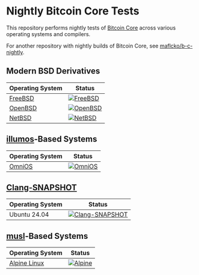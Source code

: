 # Nightly Bitcoin Core Tests

This repository performs nightly tests of [Bitcoin Core](https://github.com/bitcoin/bitcoin) across various operating systems and compilers.

For another repository with nightly builds of Bitcoin Core, see [maflcko/b-c-nightly](https://github.com/maflcko/b-c-nightly).

## Modern BSD Derivatives

| Operating System | Status |
|------------------|--------|
| [FreeBSD](https://www.freebsd.org/) | [![FreeBSD](https://github.com/hebasto/bitcoin-core-nightly/actions/workflows/freebsd.yml/badge.svg)](https://github.com/hebasto/bitcoin-core-nightly/actions/workflows/freebsd.yml?query=event%3Aschedule) |
| [OpenBSD](https://www.openbsd.org/) | [![OpenBSD](https://github.com/hebasto/bitcoin-core-nightly/actions/workflows/openbsd.yml/badge.svg)](https://github.com/hebasto/bitcoin-core-nightly/actions/workflows/openbsd.yml?query=event%3Aschedule) |
| [NetBSD](https://netbsd.org/) | [![NetBSD](https://github.com/hebasto/bitcoin-core-nightly/actions/workflows/netbsd.yml/badge.svg)](https://github.com/hebasto/bitcoin-core-nightly/actions/workflows/netbsd.yml?query=event%3Aschedule) |

## [illumos](https://illumos.org/)-Based Systems

| Operating System | Status |
|------------------|--------|
| [OmniOS](https://omnios.org/) | [![OmniOS](https://github.com/hebasto/bitcoin-core-nightly/actions/workflows/omnios.yml/badge.svg)](https://github.com/hebasto/bitcoin-core-nightly/actions/workflows/omnios.yml?query=event%3Aschedule) |

## [Clang-SNAPSHOT](https://apt.llvm.org/)

| Operating System | Status |
|------------------|--------|
| Ubuntu 24.04 | [![Clang-SNAPSHOT](https://github.com/hebasto/bitcoin-core-nightly/actions/workflows/clang.yml/badge.svg)](https://github.com/hebasto/bitcoin-core-nightly/actions/workflows/clang.yml?query=event%3Aschedule) |

## [musl](https://musl.libc.org/)-Based Systems

| Operating System | Status |
|------------------|--------|
| [Alpine Linux](https://alpinelinux.org) | [![Alpine](https://github.com/hebasto/bitcoin-core-nightly/actions/workflows/alpine.yml/badge.svg)](https://github.com/hebasto/bitcoin-core-nightly/actions/workflows/alpine.yml?query=event%3Aschedule) |
